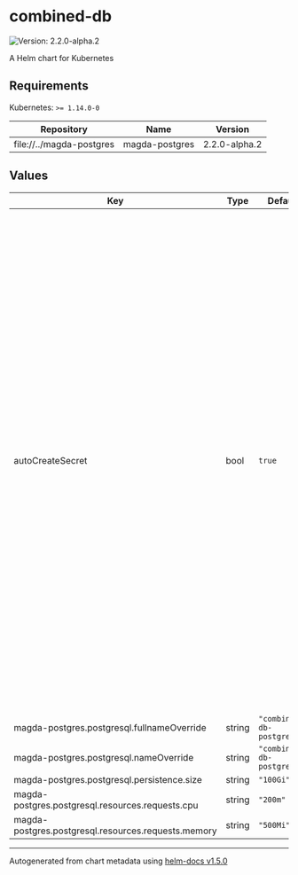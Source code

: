 # combined-db

![Version: 2.2.0-alpha.2](https://img.shields.io/badge/Version-2.2.0--alpha.2-informational?style=flat-square)

A Helm chart for Kubernetes

## Requirements

Kubernetes: `>= 1.14.0-0`

| Repository | Name | Version |
|------------|------|---------|
| file://../magda-postgres | magda-postgres | 2.2.0-alpha.2 |

## Values

| Key | Type | Default | Description |
|-----|------|---------|-------------|
| autoCreateSecret | bool | `true` | whether auto-create secret for client account password. After the migrator runs properly, a non-superuser DB account (named `client`) will be created. If any logic databases (e.g. `content-db`, `session-db` etc.) are hosted by the single `combined-db`, its password will loaded from secret `combined-db-password` & key: `password`. Set this option to `true` will make helm auto-create the secret with random password, ONLY when the secret not exists. |
| magda-postgres.postgresql.fullnameOverride | string | `"combined-db-postgresql"` |  |
| magda-postgres.postgresql.nameOverride | string | `"combined-db-postgresql"` |  |
| magda-postgres.postgresql.persistence.size | string | `"100Gi"` |  |
| magda-postgres.postgresql.resources.requests.cpu | string | `"200m"` |  |
| magda-postgres.postgresql.resources.requests.memory | string | `"500Mi"` |  |

----------------------------------------------
Autogenerated from chart metadata using [helm-docs v1.5.0](https://github.com/norwoodj/helm-docs/releases/v1.5.0)
